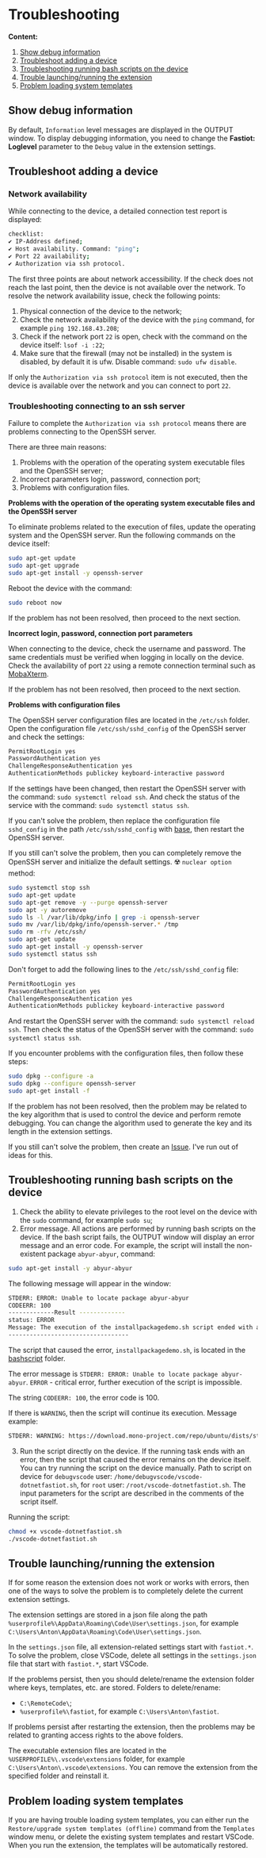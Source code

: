 # Troubleshooting

**Content:**

1. [Show debug information](#show-debug-information)
2. [Troubleshoot adding a device](#troubleshoot-adding-a-device)
3. [Troubleshooting running bash scripts on the device](#troubleshooting-running-bash-scripts-on-the-device)
4. [Trouble launching/running the extension](#trouble-launchingrunning-the-extension)
5. [Problem loading system templates](#problem-loading-system-templates)

## Show debug information

By default, `Information` level messages are displayed in the OUTPUT window. To display debugging information, you need to change the **Fastiot: Loglevel** parameter to the `Debug` value in the extension settings.

## Troubleshoot adding a device

### Network availability

While connecting to the device, a detailed connection test report is displayed:

```bash
checklist:
✔️ IP-Address defined;
✔️ Host availability. Command: "ping";
✔️ Port 22 availability;
✔️ Authorization via ssh protocol.
```

The first three points are about network accessibility. If the check does not reach the last point, then the device is not available over the network. To resolve the network availability issue, check the following points:

1. Physical connection of the device to the network;
2. Check the network availability of the device with the `ping` command, for example `ping 192.168.43.208`;
3. Check if the network port `22` is open, check with the command on the device itself: `lsof -i :22`;
4. Make sure that the firewall (may not be installed) in the system is disabled, by default it is ufw. Disable command: `sudo ufw disable`.

If only the `Authorization via ssh protocol` item is not executed, then the device is available over the network and you can connect to port `22`.

### Troubleshooting connecting to an ssh server

Failure to complete the `Authorization via ssh protocol` means there are problems connecting to the OpenSSH server.

There are three main reasons:

1. Problems with the operation of the operating system executable files and the OpenSSH server;
2. Incorrect parameters login, password, connection port;
3. Problems with configuration files.

**Problems with the operation of the operating system executable files and the OpenSSH server**

To eliminate problems related to the execution of files, update the operating system and the OpenSSH server. Run the following commands on the device itself:

```bash
sudo apt-get update
sudo apt-get upgrade
sudo apt-get install -y openssh-server
```

Reboot the device with the command:

```bash
sudo reboot now
```

If the problem has not been resolved, then proceed to the next section.

**Incorrect login, password, connection port parameters**

When connecting to the device, check the username and password. The same credentials must be verified when logging in locally on the device. Check the availability of port `22` using a remote connection terminal such as [MobaXterm](https://mobaxterm.mobatek.net/download.html "MobaXterm Xserver with SSH, telnet, RDP, VNC and X11").

If the problem has not been resolved, then proceed to the next section.

**Problems with configuration files**

The OpenSSH server configuration files are located in the `/etc/ssh` folder. Open the configuration file `/etc/ssh/sshd_config` of the OpenSSH server and check the settings:

```bash
PermitRootLogin yes
PasswordAuthentication yes
ChallengeResponseAuthentication yes
AuthenticationMethods publickey keyboard-interactive password
```

If the settings have been changed, then restart the OpenSSH server with the command: `sudo systemctl reload ssh`. And check the status of the service with the command: `sudo systemctl status ssh`.

If you can't solve the problem, then replace the configuration file `sshd_config` in the path `/etc/ssh/sshd_config` with [base](/linux/config/sshd_config), then restart the OpenSSH server.

If you still can't solve the problem, then you can completely remove the OpenSSH server and initialize the default settings. ☢️ `nuclear option` method:

```bash
sudo systemctl stop ssh
sudo apt-get update
sudo apt-get remove -y --purge openssh-server
sudo apt -y autoremove
sudo ls -l /var/lib/dpkg/info | grep -i openssh-server
sudo mv /var/lib/dpkg/info/openssh-server.* /tmp
sudo rm -rfv /etc/ssh/
sudo apt-get update
sudo apt-get install -y openssh-server
sudo systemctl status ssh
```

Don't forget to add the following lines to the `/etc/ssh/sshd_config` file:

```bash
PermitRootLogin yes
PasswordAuthentication yes
ChallengeResponseAuthentication yes
AuthenticationMethods publickey keyboard-interactive password
```

And restart the OpenSSH server with the command: `sudo systemctl reload ssh`. Then check the status of the OpenSSH server with the command: `sudo systemctl status ssh`.

If you encounter problems with the configuration files, then follow these steps:

```bash
sudo dpkg --configure -a
sudo dpkg --configure openssh-server
sudo apt-get install -f
```

If the problem has not been resolved, then the problem may be related to the key algorithm that is used to control the device and perform remote debugging. You can change the algorithm used to generate the key and its length in the extension settings.

If you still can't solve the problem, then create an [Issue](https://github.com/devdotnetorg/vscode-extension-dotnet-fastiot/issues). I've run out of ideas for this.

## Troubleshooting running bash scripts on the device

1. Check the ability to elevate privileges to the root level on the device with the `sudo` command, for example `sudo su`;
2. Error message. All actions are performed by running bash scripts on the device. If the bash script fails, the OUTPUT window will display an error message and an error code. For example, the script will install the non-existent package `abyur-abyur`, command:

```bash
sudo apt-get install -y abyur-abyur
```

The following message will appear in the window:

```bash
STDERR: ERROR: Unable to locate package abyur-abyur
CODEERR: 100
-------------Result -------------
status: ERROR
Message: The execution of the installpackagedemo.sh script ended with an error.
----------------------------------
```

The script that caused the error, `installpackagedemo.sh`, is located in the [bashscript](/bashscript/) folder.

The error message is `STDERR: ERROR: Unable to locate package abyur-abyur`. `ERROR` - critical error, further execution of the script is impossible.

The string `CODEERR: 100`, the error code is 100.

If there is `WARNING`, then the script will continue its execution. Message example:

```bash
STDERR: WARNING: https://download.mono-project.com/repo/ubuntu/dists/stable-focal/InRelease: Key is stored in legacy trusted.gpg keyring (/etc/apt/trusted.gpg), see the DEPRECATION section in apt-key(8) for details.
```

3. Run the script directly on the device. If the running task ends with an error, then the script that caused the error remains on the device itself. You can try running the script on the device manually. Path to script on device for `debugvscode` user: `/home/debugvscode/vscode-dotnetfastiot.sh`, for `root` user: `/root/vscode-dotnetfastiot.sh`. The input parameters for the script are described in the comments of the script itself.

Running the script:

```bash
chmod +x vscode-dotnetfastiot.sh
./vscode-dotnetfastiot.sh
```

## Trouble launching/running the extension

If for some reason the extension does not work or works with errors, then one of the ways to solve the problem is to completely delete the current extension settings.

The extension settings are stored in a json file along the path `%userprofile%\AppData\Roaming\Code\User\settings.json`, for example `C:\Users\Anton\AppData\Roaming\Code\User\settings.json`.

In the `settings.json` file, all extension-related settings start with `fastiot.*`. To solve the problem, close VSCode, delete all settings in the `settings.json` file that start with `fastiot.*`, start VSCode.

If the problems persist, then you should delete/rename the extension folder where keys, templates, etc. are stored. Folders to delete/rename:

- `C:\RemoteCode\`;
- `%userprofile%\fastiot`, for example `C:\Users\Anton\fastiot`.

If problems persist after restarting the extension, then the problems may be related to granting access rights to the above folders.

The executable extension files are located in the `%USERPROFILE%\.vscode\extensions` folder, for example `C:\Users\Anton\.vscode\extensions`. You can remove the extension from the specified folder and reinstall it.

## Problem loading system templates

If you are having trouble loading system templates, you can either run the `Restore/upgrade system templates (offline)` command from the `Templates` window menu, or delete the existing system templates and restart VSCode. When you run the extension, the templates will be automatically restored.